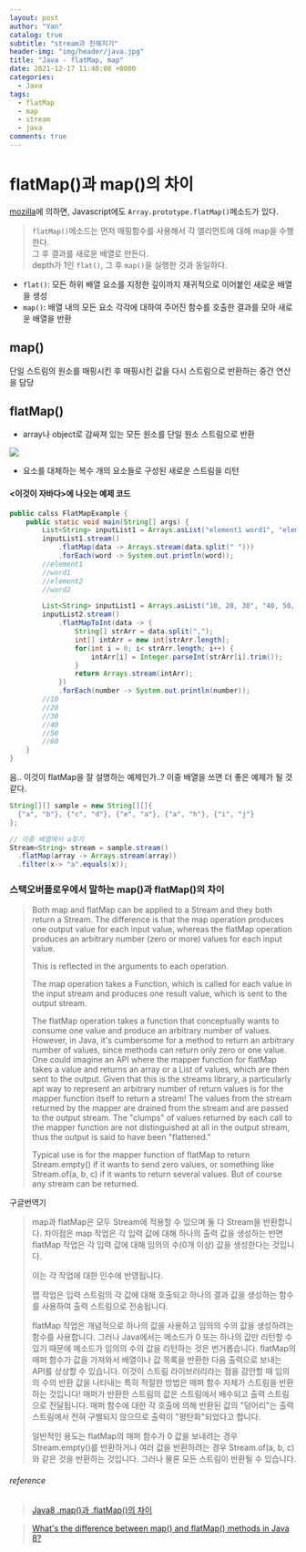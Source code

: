 ```yaml
---
layout: post
author: "Yan"
catalog: true
subtitle: "stream과 친해지기"
header-img: "img/header/java.jpg"
title: "Java - flatMap, map"
date: 2021-12-17 11:40:08 +0000
categories:
  - Java
tags:
  - flatMap
  - map
  - stream
  - java
comments: true
---
```


# flatMap()과 map()의 차이

[mozilla](https://developer.mozilla.org/ko/docs/Web/JavaScript/Reference/Global_Objects/Array/flatMap)에 의하면, Javascript에도 `Array.prototype.flatMap()`메소드가 있다.

> `flatMap()`메소드는 먼저 매핑함수를 사용해서 각 엘리먼트에 대해 map을 수행한다.  
> 그 후 결과를 새로운 배열로 만든다.  
> depth가 1인 `flat()`, 그 후 `map()`을 실행한 것과 동일하다.

- `flat()`: 모든 하위 배열 요소를 지정한 깊이까지 재귀적으로 이어붙인 새로운 배열을 생성
- `map()`: 배열 내의 모든 요소 각각에 대하여 주어진 함수를 호출한 결과를 모아 새로운 배열을 반환

## map()

단일 스트림의 원소를 매핑시킨 후 매핑시킨 값을 다시 스트림으로 반환하는 중간 연산을 담당

## flatMap()

- array나 object로 감싸져 있는 모든 원소를 단일 원소 스트림으로 반환

![](https://static.javatpoint.com/core/images/flatmap-method-in-java-8.png)

- 요소를 대체하는 복수 개의 요소들로 구성된 새로운 스트림을 리턴

#### <이것이 자바다>에 나오는 예제 코드

```java
public calss FlatMapExample {
    public static void main(String[] args) {
        List<String> inputList1 = Arrays.asList("element1 word1", "element2 word2");
        inputList1.stream()
            .flatMap(data -> Arrays.stream(data.split(" ")))
            .forEach(word -> System.out.println(word));
        //element1
        //word1
        //element2
        //word2

        List<String> inputList1 = Arrays.asList("10, 20, 30", "40, 50, 60");
        inputList2.stream()
            .flatMapToInt(data -> {
                String[] strArr = data.split(",");
                int[] intArr = new int[strArr.length];
                for(int i = 0; i< strArr.length; i++) {
                    intArr[i] = Integer.parseInt(strArr[i].trim());
                }
                return Arrays.stream(intArr);
            })
            .forEach(number -> System.out.println(number));
        //10
        //20
        //30
        //40
        //50
        //60
    }
}
```

음.. 이것이 flatMap을 잘 설명하는 예제인가..? 이중 배열을 쓰면 더 좋은 예제가 될 것 같다.

```java
String[][] sample = new String[][]{
  {"a", "b"}, {"c", "d"}, {"e", "a"}, {"a", "h"}, {"i", "j"}
};

// 이중 배열에서 a찾기
Stream<String> stream = sample.stream()
  .flatMap(array -> Arrays.stream(array))
  .filter(x-> "a".equals(x));
```

### 스택오버플로우에서 말하는 map()과 flatMap()의 차이

> Both map and flatMap can be applied to a Stream<T> and they both return a Stream<R>. The difference is that the map operation produces one output value for each input value, whereas the flatMap operation produces an arbitrary number (zero or more) values for each input value.
>
> This is reflected in the arguments to each operation.
>
> The map operation takes a Function, which is called for each value in the input stream and produces one result value, which is sent to the output stream.
>
> The flatMap operation takes a function that conceptually wants to consume one value and produce an arbitrary number of values. However, in Java, it's cumbersome for a method to return an arbitrary number of values, since methods can return only zero or one value. One could imagine an API where the mapper function for flatMap takes a value and returns an array or a List of values, which are then sent to the output. Given that this is the streams library, a particularly apt way to represent an arbitrary number of return values is for the mapper function itself to return a stream! The values from the stream returned by the mapper are drained from the stream and are passed to the output stream. The "clumps" of values returned by each call to the mapper function are not distinguished at all in the output stream, thus the output is said to have been "flattened."
>
> Typical use is for the mapper function of flatMap to return Stream.empty() if it wants to send zero values, or something like Stream.of(a, b, c) if it wants to return several values. But of course any stream can be returned.

구글번역기

> map과 flatMap은 모두 Stream<T>에 적용할 수 있으며 둘 다 Stream<R>을 반환합니다. 차이점은 map 작업은 각 입력 값에 대해 하나의 출력 값을 생성하는 반면 flatMap 작업은 각 입력 값에 대해 임의의 수(0개 이상) 값을 생성한다는 것입니다.
>
> 이는 각 작업에 대한 인수에 반영됩니다.
>
> 맵 작업은 입력 스트림의 각 값에 대해 호출되고 하나의 결과 값을 생성하는 함수를 사용하여 출력 스트림으로 전송됩니다.
>
> flatMap 작업은 개념적으로 하나의 값을 사용하고 임의의 수의 값을 생성하려는 함수를 사용합니다. 그러나 Java에서는 메소드가 0 또는 하나의 값만 리턴할 수 있기 때문에 메소드가 임의의 수의 값을 리턴하는 것은 번거롭습니다. flatMap의 매퍼 함수가 값을 가져와서 배열이나 값 목록을 반환한 다음 출력으로 보내는 API를 상상할 수 있습니다. 이것이 스트림 라이브러리라는 점을 감안할 때 임의의 수의 반환 값을 나타내는 특히 적절한 방법은 매퍼 함수 자체가 스트림을 반환하는 것입니다! 매퍼가 반환한 스트림의 값은 스트림에서 배수되고 출력 스트림으로 전달됩니다. 매퍼 함수에 대한 각 호출에 의해 반환된 값의 "덩어리"는 출력 스트림에서 전혀 구별되지 않으므로 출력이 "평탄화"되었다고 합니다.
>
> 일반적인 용도는 flatMap의 매퍼 함수가 0 값을 보내려는 경우 Stream.empty()를 반환하거나 여러 값을 반환하려는 경우 Stream.of(a, b, c)와 같은 것을 반환하는 것입니다. 그러나 물론 모든 스트림이 반환될 수 있습니다.

###### reference

> [Java8 .map()과 .flatMap()의 차이](https://qkrrudtjr954.github.io/java/2017/10/15/difference-between-map-and-flatMap.html)

> [What's the difference between map() and flatMap() methods in Java 8?](https://stackoverflow.com/questions/26684562/whats-the-difference-between-map-and-flatmap-methods-in-java-8)
